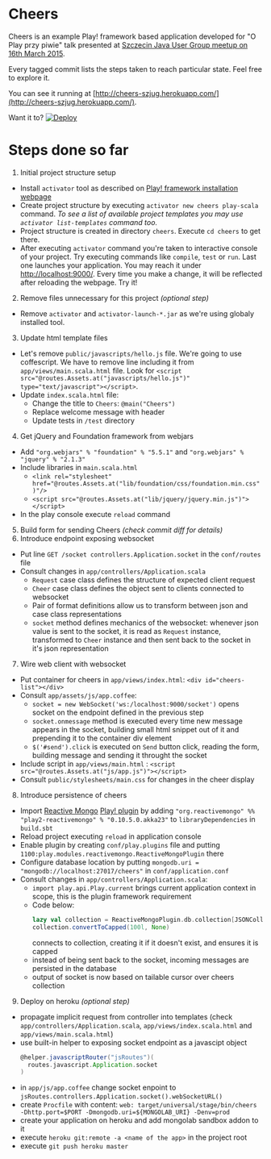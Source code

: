 Cheers
======

Cheers is an example Play! framework based  application developed for "O Play przy piwie" talk presented at [Szczecin Java User Group meetup on 16th March 2015](http://www.meetup.com/Szczecin-Java-Users-Group/events/220797721/).

Every tagged commit lists the steps taken to reach particular state. Feel free to explore it.

You can see it running at [http://cheers-szjug.herokuapp.com/](http://cheers-szjug.herokuapp.com/).

Want it to? [![Deploy](https://www.herokucdn.com/deploy/button.png)](https://heroku.com/deploy)

Steps done so far
=================

1. Initial project structure setup
  * Install `activator` tool as described on [Play! framework installation webpage](https://www.playframework.com/documentation/2.3.x/Installing)
  * Create project structure by executing `activator new cheers play-scala` command. _To see a list of available project templates you may use `activator list-templates` command too._
  * Project structure is created in directory `cheers`. Execute `cd cheers` to get there.
  * After executing `activator` command you're taken to interactive console of your project. Try executing commands like `compile`, `test` or `run`. Last one launches your application. You may reach it under [http://localhost:9000/](http://localhost:9000/). Every time you make a change, it will be reflected after reloading the webpage. Try it!
2. Remove files unnecessary for this project _(optional step)_
  * Remove `activator` and `activator-launch-*.jar` as we're using globaly installed tool.
3. Update html template files
  * Let's remove `public/javascripts/hello.js` file. We're going to use coffescript. We have to remove line including it from `app/views/main.scala.html` file. Look for `<script src="@routes.Assets.at("javascripts/hello.js")" type="text/javascript"></script>`.
  * Update `index.scala.html` file:
    * Change the title to `Cheers`: `@main("Cheers")`
    * Replace welcome message with header
    * Update tests in `/test` directory
4. Get jQuery and Foundation framework from webjars
  * Add `"org.webjars" % "foundation" % "5.5.1"` and `"org.webjars" % "jquery" % "2.1.3"`
  * Include libraries in `main.scala.html`
    * `<link rel="stylesheet" href="@routes.Assets.at("lib/foundation/css/foundation.min.css")"/>`
    * `<script src="@routes.Assets.at("lib/jquery/jquery.min.js")"></script>`
  * In the play console execute `reload` command
5. Build form for sending Cheers _(check commit diff for details)_
6. Introduce endpoint exposing websocket
  * Put line `GET /socket controllers.Application.socket` in the `conf/routes` file
  * Consult changes in `app/controllers/Application.scala`
    * `Request` case class defines the structure of expected client request
    * `Cheer` case class defines the object sent to clients connected to websocket
    * Pair of format definitions allow us to transform between json and case class representations
    * `socket` method defines mechanics of the websocket: whenever json value is sent to the socket, it is read as `Request` instance, transformed to `Cheer` instance and then sent back to the socket in it's json representation
7. Wire web client with websocket
  * Put container for cheers in `app/views/index.html`: `<div id="cheers-list"></div>`
  * Consult `app/assets/js/app.coffee`:
    * `socket = new WebSocket('ws:/localhost:9000/socket')` opens socket on the endpoint defined in the previous step
    * `socket.onmessage` method is executed every time new message appears in the socket, building small html snippet out of it and prepending it to the container div element
    * `$('#send').click` is executed on `Send` button click, reading the form, building message and sending it throught the socket
  * Include script in `app/views/main.html` : `<script src="@routes.Assets.at("js/app.js")"></script>`
  * Consult `public/stylesheets/main.css` for changes in the cheer display
8. Introduce persistence of cheers
  * Import [Reactive Mongo](http://reactivemongo.org) [Play! plugin](https://github.com/ReactiveMongo/Play-ReactiveMongo) by adding `"org.reactivemongo" %% "play2-reactivemongo" % "0.10.5.0.akka23"` to `libraryDependencies` in `build.sbt`
  * Reload project executing `reload` in application console
  * Enable plugin by creating `conf/play.plugins` file and putting `1100:play.modules.reactivemongo.ReactiveMongoPlugin` there
  * Configure database location by putting `mongodb.uri = "mongodb://localhost:27017/cheers"` in `conf/application.conf`
  * Consult changes in `app/controllers/Application.scala`:
    * `import play.api.Play.current` brings current application context in scope, this is the plugin framework requirement
    * Code below:
      ```scala
      lazy val collection = ReactiveMongoPlugin.db.collection[JSONCollection]("cheers")
      collection.convertToCapped(100l, None)
      ```
      connects to collection, creating it if it doesn't exist, and ensures it is capped
    * instead of being sent back to the socket, incoming messages are persisted in the database
    * output of socket is now based on tailable cursor over cheers collection
9. Deploy on heroku _(optional step)_
  * propagate implicit request from controller into templates (check `app/controllers/Application.scala`, `app/views/index.scala.html` and `app/views/main.scala.html`)
  * use built-in helper to exposing socket endpoint as a javascipt object
    ```scala
    @helper.javascriptRouter("jsRoutes")(
      routes.javascript.Application.socket
    )
    ```
  * in `app/js/app.coffee` change socket enpoint to `jsRoutes.controllers.Application.socket().webSocketURL()`
  * create `Procfile` with content: `web: target/universal/stage/bin/cheers -Dhttp.port=$PORT -Dmongodb.uri=${MONGOLAB_URI} -Denv=prod`
  * create your application on heroku and add mongolab sandbox addon to it
  * execute `heroku git:remote -a <name of the app>` in the project root
  * execute `git push heroku master`
